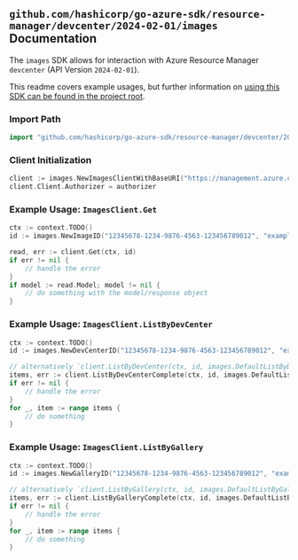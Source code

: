
## `github.com/hashicorp/go-azure-sdk/resource-manager/devcenter/2024-02-01/images` Documentation

The `images` SDK allows for interaction with Azure Resource Manager `devcenter` (API Version `2024-02-01`).

This readme covers example usages, but further information on [using this SDK can be found in the project root](https://github.com/hashicorp/go-azure-sdk/tree/main/docs).

### Import Path

```go
import "github.com/hashicorp/go-azure-sdk/resource-manager/devcenter/2024-02-01/images"
```


### Client Initialization

```go
client := images.NewImagesClientWithBaseURI("https://management.azure.com")
client.Client.Authorizer = authorizer
```


### Example Usage: `ImagesClient.Get`

```go
ctx := context.TODO()
id := images.NewImageID("12345678-1234-9876-4563-123456789012", "example-resource-group", "devCenterValue", "galleryValue", "imageValue")

read, err := client.Get(ctx, id)
if err != nil {
	// handle the error
}
if model := read.Model; model != nil {
	// do something with the model/response object
}
```


### Example Usage: `ImagesClient.ListByDevCenter`

```go
ctx := context.TODO()
id := images.NewDevCenterID("12345678-1234-9876-4563-123456789012", "example-resource-group", "devCenterValue")

// alternatively `client.ListByDevCenter(ctx, id, images.DefaultListByDevCenterOperationOptions())` can be used to do batched pagination
items, err := client.ListByDevCenterComplete(ctx, id, images.DefaultListByDevCenterOperationOptions())
if err != nil {
	// handle the error
}
for _, item := range items {
	// do something
}
```


### Example Usage: `ImagesClient.ListByGallery`

```go
ctx := context.TODO()
id := images.NewGalleryID("12345678-1234-9876-4563-123456789012", "example-resource-group", "devCenterValue", "galleryValue")

// alternatively `client.ListByGallery(ctx, id, images.DefaultListByGalleryOperationOptions())` can be used to do batched pagination
items, err := client.ListByGalleryComplete(ctx, id, images.DefaultListByGalleryOperationOptions())
if err != nil {
	// handle the error
}
for _, item := range items {
	// do something
}
```
